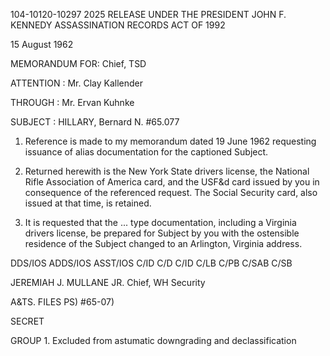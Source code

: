 104-10120-10297 2025 RELEASE UNDER THE PRESIDENT JOHN F. KENNEDY ASSASSINATION RECORDS ACT OF 1992

15 August 1962

MEMORANDUM FOR: Chief, TSD

ATTENTION : Mr. Clay Kallender

THROUGH : Mr. Ervan Kuhnke

SUBJECT : HILLARY, Bernard N.
#65.077

1. Reference is made to my memorandum dated 19 June 1962 requesting issuance of alias documentation for the captioned Subject.

2. Returned herewith is the New York State drivers license, the National Rifle Association of America card, and the USF&d card issued by you in consequence of the referenced request. The Social Security card, also issued at that time, is retained.

3. It is requested that the ... type documentation, including a Virginia drivers license, be prepared for Subject by you with the ostensible residence of the Subject changed to an Arlington, Virginia address.

DDS/IOS
ADDS/IOS
ASST/IOS
C/ID
C/D
C/ID
C/LB
C/PB
C/SAB
C/SB

JEREMIAH J. MULLANE JR.
Chief, WH Security

A&TS.
FILES PS) #65-07)

SECRET

GROUP 1.
Excluded from astumatic downgrading and declassification

